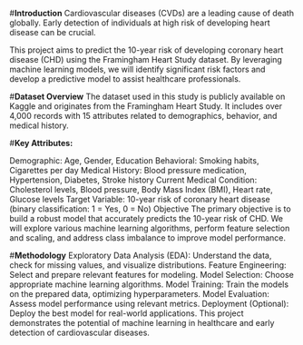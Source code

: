 #**Introduction**
Cardiovascular diseases (CVDs) are a leading cause of death globally. Early detection of individuals at high risk of developing heart disease can be crucial.

This project aims to predict the 10-year risk of developing coronary heart disease (CHD) using the Framingham Heart Study dataset. By leveraging machine learning models, we will identify significant risk factors and develop a predictive model to assist healthcare professionals.

#**Dataset Overview**
The dataset used in this study is publicly available on Kaggle and originates from the Framingham Heart Study. It includes over 4,000 records with 15 attributes related to demographics, behavior, and medical history.

#**Key Attributes:**

Demographic: Age, Gender, Education
Behavioral: Smoking habits, Cigarettes per day
Medical History: Blood pressure medication, Hypertension, Diabetes, Stroke history
Current Medical Condition: Cholesterol levels, Blood pressure, Body Mass Index (BMI), Heart rate, Glucose levels
Target Variable: 10-year risk of coronary heart disease (binary classification: 1 = Yes, 0 = No)
Objective
The primary objective is to build a robust model that accurately predicts the 10-year risk of CHD. We will explore various machine learning algorithms, perform feature selection and scaling, and address class imbalance to improve model performance.

#**Methodology**
Exploratory Data Analysis (EDA): Understand the data, check for missing values, and visualize distributions.
Feature Engineering: Select and prepare relevant features for modeling.
Model Selection: Choose appropriate machine learning algorithms.
Model Training: Train the models on the prepared data, optimizing hyperparameters.
Model Evaluation: Assess model performance using relevant metrics.
Deployment (Optional): Deploy the best model for real-world applications.
This project demonstrates the potential of machine learning in healthcare and early detection of cardiovascular diseases.
